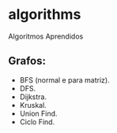 # algorithms
Algoritmos Aprendidos

## **Grafos**:
- BFS (normal e para matriz).
- DFS.
- Dijkstra.
- Kruskal.
- Union Find.
- Ciclo Find.
